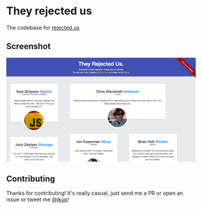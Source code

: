# They rejected us

The codebase for [rejected.us](rejected.us)

## Screenshot

![Rejected.us Screenshot](/public/img/screenshot.png)

## Contributing

Thanks for contributing! It's really casual, just send me a PR or open an issue or tweet me [@jkup](https://twitter.com/jkup)!
